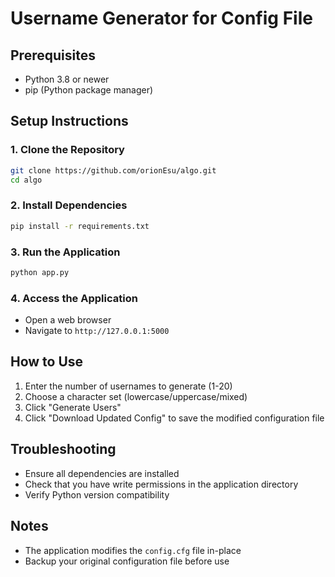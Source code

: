 # Username Generator for Config File

## Prerequisites

- Python 3.8 or newer
- pip (Python package manager)

## Setup Instructions

### 1. Clone the Repository
```bash
git clone https://github.com/orionEsu/algo.git
cd algo
```

### 2. Install Dependencies
```bash
pip install -r requirements.txt
```

### 3. Run the Application
```bash
python app.py
```

### 4. Access the Application
- Open a web browser
- Navigate to `http://127.0.0.1:5000`

## How to Use
1. Enter the number of usernames to generate (1-20)
2. Choose a character set (lowercase/uppercase/mixed)
3. Click "Generate Users"
4. Click "Download Updated Config" to save the modified configuration file

## Troubleshooting
- Ensure all dependencies are installed
- Check that you have write permissions in the application directory
- Verify Python version compatibility

## Notes
- The application modifies the `config.cfg` file in-place
- Backup your original configuration file before use
